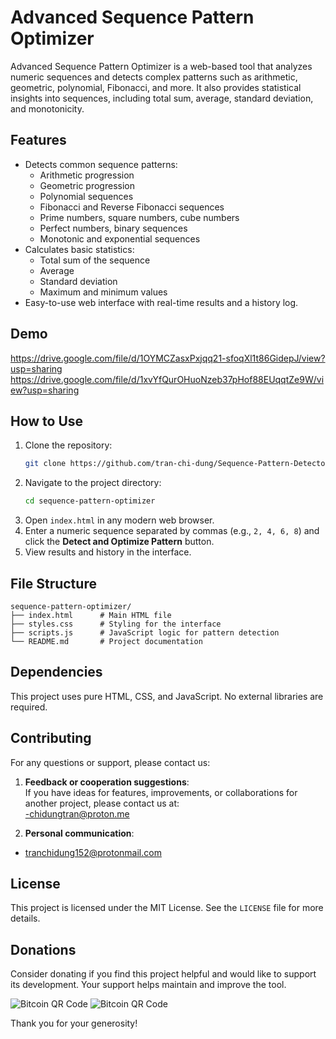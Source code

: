 # Advanced Sequence Pattern Optimizer

Advanced Sequence Pattern Optimizer is a web-based tool that analyzes numeric sequences and detects complex patterns such as arithmetic, geometric, polynomial, Fibonacci, and more. It also provides statistical insights into sequences, including total sum, average, standard deviation, and monotonicity.

## Features

- Detects common sequence patterns:
  - Arithmetic progression
  - Geometric progression
  - Polynomial sequences
  - Fibonacci and Reverse Fibonacci sequences
  - Prime numbers, square numbers, cube numbers
  - Perfect numbers, binary sequences
  - Monotonic and exponential sequences
- Calculates basic statistics:
  - Total sum of the sequence
  - Average
  - Standard deviation
  - Maximum and minimum values
- Easy-to-use web interface with real-time results and a history log.

## Demo
https://drive.google.com/file/d/1OYMCZasxPxjqq21-sfoqXl1t86GidepJ/view?usp=sharing 
https://drive.google.com/file/d/1xvYfQurOHuoNzeb37pHof88EUqqtZe9W/view?usp=sharing
## How to Use
1. Clone the repository:
   ```bash
   git clone https://github.com/tran-chi-dung/Sequence-Pattern-Detector.git
   ```
2. Navigate to the project directory:
   ```bash
   cd sequence-pattern-optimizer
   ```
3. Open `index.html` in any modern web browser.
4. Enter a numeric sequence separated by commas (e.g., `2, 4, 6, 8`) and click the **Detect and Optimize Pattern** button.
5. View results and history in the interface.

## File Structure
```
sequence-pattern-optimizer/
├── index.html      # Main HTML file
├── styles.css      # Styling for the interface
├── scripts.js      # JavaScript logic for pattern detection
└── README.md       # Project documentation
```

## Dependencies
This project uses pure HTML, CSS, and JavaScript. No external libraries are required.

## Contributing
For any questions or support, please contact us:

1. **Feedback or cooperation suggestions**:  
   If you have ideas for features, improvements, or collaborations for another project, please contact us at:  
-chidungtran@proton.me

2. **Personal communication**:  
 - tranchidung152@protonmail.com

## License
This project is licensed under the MIT License. See the `LICENSE` file for more details.

## Donations
Consider donating if you find this project helpful and would like to support its development. Your support helps maintain and improve the tool.

![Bitcoin QR Code](https://www.blockchain.com/qr?address=[1E2ecNC33WxTeKSXwc4znNXfLm6uv6hMnB])
![Bitcoin QR Code](https://www.blockchain.com/qr?address=[1MSQ7BDx1VbZSYhQiB7E6ghE7sRQEmuVih])

Thank you for your generosity!
